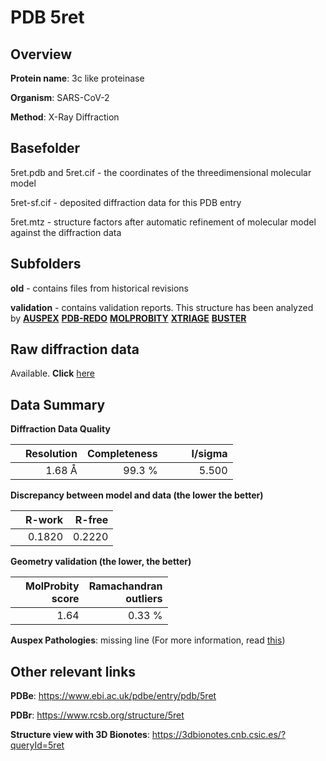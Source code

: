 # PDB 5ret

## Overview

**Protein name**: 3c like proteinase

**Organism**: SARS-CoV-2

**Method**: X-Ray Diffraction

## Basefolder

5ret.pdb and 5ret.cif - the coordinates of the threedimensional molecular model

5ret-sf.cif - deposited diffraction data for this PDB entry

5ret.mtz - structure factors after automatic refinement of molecular model against the diffraction data

## Subfolders



**old** - contains files from historical revisions

**validation** - contains validation reports. This structure has been analyzed by [**AUSPEX**](https://github.com/thorn-lab/coronavirus_structural_task_force/tree/master/pdb/3c_like_proteinase/SARS-CoV-2/5ret/validation/auspex) [**PDB-REDO**](https://github.com/thorn-lab/coronavirus_structural_task_force/tree/master/pdb/3c_like_proteinase/SARS-CoV-2/5ret/validation/pdb-redo) [**MOLPROBITY**](https://github.com/thorn-lab/coronavirus_structural_task_force/tree/master/pdb/3c_like_proteinase/SARS-CoV-2/5ret/validation/molprobity) [**XTRIAGE**](https://github.com/thorn-lab/coronavirus_structural_task_force/blob/master/pdb/3c_like_proteinase/SARS-CoV-2/5ret/validation/Xtriage_output.log) [**BUSTER**](https://www.globalphasing.com/buster/wiki/index.cgi?Covid19Pdb5RET)

## Raw diffraction data

Available. **Click** [here](https://zenodo.org/record/3730992) 

## Data Summary
**Diffraction Data Quality**

|   | Resolution | Completeness| I/sigma |
|---|-------------:|----------------:|--------------:|
|   |1.68 Å|99.3  %|<img width=50/>5.500|

**Discrepancy between model and data (the lower the better)**

|   | **R-work**| **R-free**   
|---|-------------:|----------------:|           
||  0.1820|  0.2220|

**Geometry validation (the lower, the better)**

|   |**MolProbity<br>score**| **Ramachandran<br>outliers** 
|---|-------------:|----------------:|
||  1.64|  0.33 %|

**Auspex Pathologies**: missing line (For more information, read [this](https://github.com/thorn-lab/coronavirus_structural_task_force/blob/master/pdb/3c_like_proteinase/SARS-CoV-2/5ret/validation/auspex/5ret_auspex_comments.txt))

 



## Other relevant links 
**PDBe**:  https://www.ebi.ac.uk/pdbe/entry/pdb/5ret
 
**PDBr**: https://www.rcsb.org/structure/5ret 

**Structure view with 3D Bionotes**: https://3dbionotes.cnb.csic.es/?queryId=5ret

